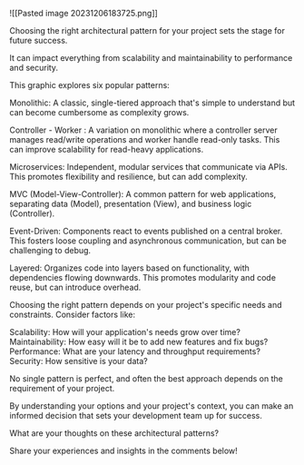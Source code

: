 
![[Pasted image 20231206183725.png]]

Choosing the right architectural pattern for your project sets the stage for future success.  
  
It can impact everything from scalability and maintainability to performance and security.  
  
This graphic explores six popular patterns:  
  
Monolithic: A classic, single-tiered approach that's simple to understand but can become cumbersome as complexity grows.  
  
Controller - Worker : A variation on monolithic where a controller server manages read/write operations and worker handle read-only tasks. This can improve scalability for read-heavy applications.  
  
Microservices: Independent, modular services that communicate via APIs. This promotes flexibility and resilience, but can add complexity.  
  
MVC (Model-View-Controller): A common pattern for web applications, separating data (Model), presentation (View), and business logic (Controller).  
  
Event-Driven: Components react to events published on a central broker. This fosters loose coupling and asynchronous communication, but can be challenging to debug.  
  
Layered: Organizes code into layers based on functionality, with dependencies flowing downwards. This promotes modularity and code reuse, but can introduce overhead.  
  
Choosing the right pattern depends on your project's specific needs and constraints. Consider factors like:  
  
Scalability: How will your application's needs grow over time?  
Maintainability: How easy will it be to add new features and fix bugs?  
Performance: What are your latency and throughput requirements?  
Security: How sensitive is your data?  
  
No single pattern is perfect, and often the best approach depends on the requirement of your project.  
  
By understanding your options and your project's context, you can make an informed decision that sets your development team up for success.  
  
What are your thoughts on these architectural patterns?  
  
Share your experiences and insights in the comments below!